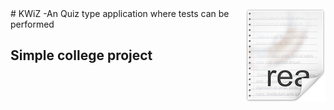 <img src="icon.png" align="right" />
# KWiZ -An Quiz type application where tests can be performed

## Simple college project
